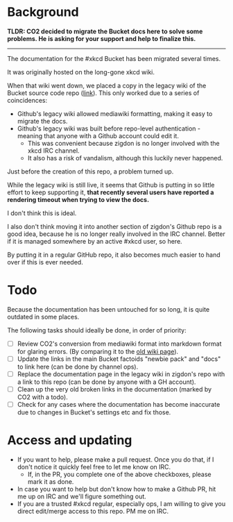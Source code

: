 # Background

**TLDR: CO2 decided to migrate the Bucket docs here to solve some problems. He is asking for your support and help to finalize this.**

----

The documentation for the #xkcd Bucket has been migrated several times.

It was originally hosted on the long-gone xkcd wiki.

When that wiki went down, we placed a copy in the legacy wiki of the Bucket source code repo ([link](https://github.com/zigdon/xkcd-Bucket/wiki/Using-the-%23xkcd-bucket)).
This only worked due to a series of coincidences:
- Github's legacy wiki allowed mediawiki formatting, making it easy to migrate the docs.
- Github's legacy wiki was built before repo-level authentication - meaning that anyone with a Github account could edit it.
  - This was convenient because zigdon is no longer involved with the xkcd IRC channel.
  - It also has a risk of vandalism, although this luckily never happened.
 
Just before the creation of this repo, a problem turned up.

While the legacy wiki is still live, it seems that Github is putting in so little effort to keep supporting it, **that recently several users have reported a rendering timeout when trying to view the docs.**

I don't think this is ideal.

I also don't think moving it into another section of zigdon's Github repo is a good idea, because he is no longer really involved in the IRC channel. Better if it is managed somewhere by an active #xkcd user, so here.

By putting it in a regular GitHub repo, it also becomes much easier to hand over if this is ever needed.

# Todo

Because the documentation has been untouched for so long, it is quite outdated in some places.

The following tasks should ideally be done, in order of priority:

- [ ] Review CO2's conversion from mediawiki format into markdown format for glaring errors. (By comparing it to the [old wiki page](https://github.com/zigdon/xkcd-Bucket/wiki/Using-the-%23xkcd-bucket)).
- [ ] Update the links in the main Bucket factoids "newbie pack" and "docs" to link here (can be done by channel ops).
- [ ] Replace the documentation page in the legacy wiki in zigdon's repo with a link to this repo (can be done by anyone with a GH account).
- [ ] Clean up the very old broken links in the documentation (marked by CO2 with a todo).
- [ ] Check for any cases where the documentation has become inaccurate due to changes in Bucket's settings etc and fix those.

# Access and updating

- If you want to help, please make a pull request. Once you do that, if I don't notice it quickly feel free to let me know on IRC.
   - If, in the PR, you complete one of the above checkboxes, please mark it as done.
- In case you want to help but don't know how to make a Github PR, hit me up on IRC and we'll figure something out.
- If you are a trusted #xkcd regular, especially ops, I am willing to give you direct edit/merge access to this repo. PM me on IRC.

